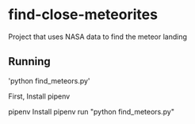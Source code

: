 # find-close-meteorites
Project that uses NASA data to find the meteor landing

## Running

'python find_meteors.py'

First, Install pipenv

pipenv Install
pipenv run "python find_meteors.py"
